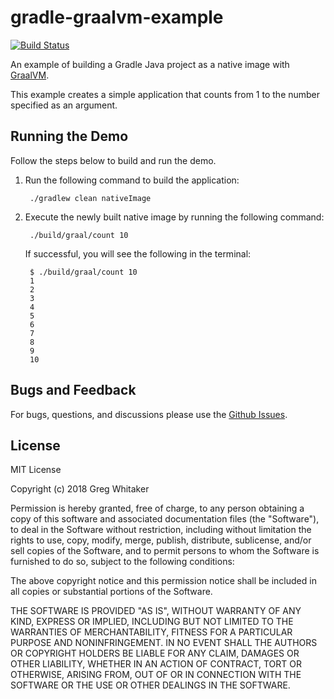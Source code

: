 # gradle-graalvm-example
[![Build Status](https://travis-ci.org/gregwhitaker/gradle-graalvm-example.svg?branch=master)](https://travis-ci.org/gregwhitaker/gradle-graalvm-example)

An example of building a Gradle Java project as a native image with [GraalVM](https://www.graalvm.org/).

This example creates a simple application that counts from 1 to the number specified as an argument.

## Running the Demo
Follow the steps below to build and run the demo.

1. Run the following command to build the application:

        ./gradlew clean nativeImage

2. Execute the newly built native image by running the following command:

        ./build/graal/count 10
        
    If successful, you will see the following in the terminal:
    
        $ ./build/graal/count 10
        1
        2
        3
        4
        5
        6
        7
        8
        9
        10

## Bugs and Feedback
For bugs, questions, and discussions please use the [Github Issues](https://github.com/gregwhitaker/gradle-graalvm-example/issues).

## License
MIT License

Copyright (c) 2018 Greg Whitaker

Permission is hereby granted, free of charge, to any person obtaining a copy
of this software and associated documentation files (the "Software"), to deal
in the Software without restriction, including without limitation the rights
to use, copy, modify, merge, publish, distribute, sublicense, and/or sell
copies of the Software, and to permit persons to whom the Software is
furnished to do so, subject to the following conditions:

The above copyright notice and this permission notice shall be included in all
copies or substantial portions of the Software.

THE SOFTWARE IS PROVIDED "AS IS", WITHOUT WARRANTY OF ANY KIND, EXPRESS OR
IMPLIED, INCLUDING BUT NOT LIMITED TO THE WARRANTIES OF MERCHANTABILITY,
FITNESS FOR A PARTICULAR PURPOSE AND NONINFRINGEMENT. IN NO EVENT SHALL THE
AUTHORS OR COPYRIGHT HOLDERS BE LIABLE FOR ANY CLAIM, DAMAGES OR OTHER
LIABILITY, WHETHER IN AN ACTION OF CONTRACT, TORT OR OTHERWISE, ARISING FROM,
OUT OF OR IN CONNECTION WITH THE SOFTWARE OR THE USE OR OTHER DEALINGS IN THE
SOFTWARE.